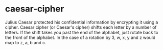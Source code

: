 # caesar-cipher
 Julius Caesar protected his confidential information by encrypting it using a cipher. Caesar cipher (or Caesar's cipher) shifts each letter by a number of letters. If the shift takes you past the end of the alphabet, just rotate back to the front of the alphabet. In the case of a rotation by 3, w, x, y and z would map to z, a, b and c.
